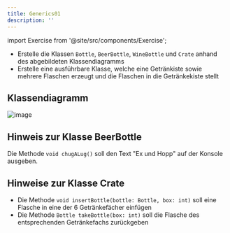 ```yaml
---
title: Generics01
description: ''
---
```


import Exercise from '@site/src/components/Exercise';

- Erstelle die Klassen `Bottle`, `BeerBottle`, `WineBottle` und `Crate` anhand
  des abgebildeten Klassendiagramms
- Erstelle eine ausführbare Klasse, welche eine Getränkiste sowie mehrere
  Flaschen erzeugt und die Flaschen in die Getränkekiste stellt

## Klassendiagramm
![image](https://user-images.githubusercontent.com/47243617/209157752-8708e5ad-c3d4-45c1-af3e-eda8c69b983a.png)

## Hinweis zur Klasse BeerBottle
Die Methode `void chugALug()` soll den Text "Ex und Hopp" auf der Konsole ausgeben.

## Hinweise zur Klasse Crate
- Die Methode `void insertBottle(bottle: Bottle, box: int)` soll eine Flasche in eine der 6
  Getränkefächer einfügen
- Die Methode `Bottle takeBottle(box: int)` soll die Flasche des entsprechenden
  Getränkefachs zurückgeben

<Exercise pullRequest="52" branchSuffix="generics/01" />
